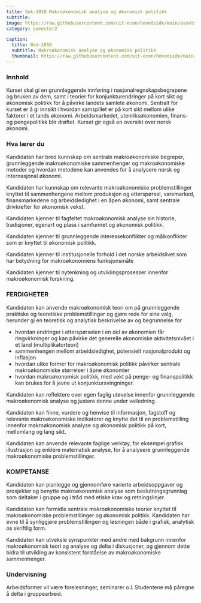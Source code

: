 ```yaml
---
title: Sok-1010 Makroøkonomisk analyse og økonomisk politikk
subtitle: 
image: https://raw.githubusercontent.com/uit-econ/hovedside/main/assets/img/Sok-1010.jpg
category: semester2

caption:
  title: Bed-1010
  subtitle: Makroøkonomisk analyse og økonomisk politikk
  thumbnail: https://raw.githubusercontent.com/uit-econ/hovedside/main/assets/img/Sok-1010.jpg
---
```


### Innhold
Kurset skal gi en grunnleggende innføring i nasjonalregnskapsbegrepene og bruken av dem, samt i teorier for konjunkturendringer på kort sikt og økonomisk politikk for å påvirke landets samlete økonomi. Sentralt for kurset er å gi innsikt i hvordan samspillet er på kort sikt mellom ulike faktorer i et lands økonomi. Arbeidsmarkedet, utenriksøkonomien, finans- og pengepolitikk blir drøftet. Kurset gir også en oversikt over norsk økonomi.

### Hva lærer du
Kandidaten har bred kunnskap om sentrale makroøkonomiske begreper, grunnleggende makroøkonomiske sammenhenger og makroøkonomiske metoder og hvordan metodene kan anvendes for å analysere norsk og internasjonal økonomi.

Kandidaten har kunnskap om relevante makroøkonomiske problemstillinger knyttet til sammenhengene mellom produksjon og etterspørsel, varemarked, finansmarkedene og arbeidsledighet i en åpen økonomi, samt sentrale drivkrefter for økonomisk vekst.

Kandidaten kjenner til fagfeltet makroøkonomisk analyse sin historie, tradisjoner, egenart og plass i samfunnet og økonomisk politikk.

Kandidaten kjenner til grunnleggende interessekonflikter og målkonflikter som er knyttet til økonomisk politikk.

Kandidaten kjenner til institusjonelle forhold i det norske arbeidslivet som har betydning for makroøkonomiens funksjonsmåte

Kandidaten kjenner til nytenkning og utviklingsprosesser innenfor makroøkonomisk forskning.

### FERDIGHETER

Kandidaten kan anvende makroøkonomisk teori om på grunnleggende praktiske og teoretiske problemstillinger og gjøre rede for sine valg, herunder gi en teoretisk og analytisk beskrivelse av og begrunnelse for

- hvordan endringer i etterspørselen i en del av økonomien får ringvirkninger og kan påvirke det generelle økonomiske aktivitetsnivået i et land (multiplikatorteori)
- sammenhengen mellom arbeidsledighet, potensielt nasjonalprodukt og inflasjon
- hvordan ulike former for makroøkonomisk politikk påvirker sentrale makroøkonomiske størrelser i åpne økonomier
- hvordan makroøkonomisk politikk, med vekt på penge- og finanspolitikk kan brukes for å jevne ut konjunktursvingninger.

Kandidaten kan reflektere over egen faglig utøvelse innenfor grunnleggende makroøkonomisk analyse og justere denne under veiledning.

Kandidaten kan finne, vurdere og henvise til informasjon, fagstoff og relevante makroøkonomiske indikatorer og knytte det til en problemstilling innenfor makroøkonomisk analyse og økonomisk politikk på kort, mellomlang og lang sikt.

Kandidaten kan anvende relevante faglige verktøy, for eksempel grafisk illustrasjon og enklere matematisk analyse, for å analysere grunnleggende makroøkonomiske problemstillinger.

### KOMPETANSE

Kandidaten kan planlegge og gjennomføre varierte arbeidsoppgaver og prosjekter og benytte makroøkonomisk analyse som beslutningsgrunnlag som deltaker i gruppe og i tråd med etiske krav og retningslinjer.

Kandidaten kan formidle sentrale makroøkonomiske teorier knyttet til makroøkonomiske problemstillinger og økonomisk politikk. Kandidaten har evne til å synliggjøre problemstillingen og løsningen både i grafisk, analytisk os skriftlig form.

Kandidaten kan utveksle synspunkter med andre med bakgrunn innenfor makroøkonomisk teori og analyse og delta i diskusjoner, og gjennom dette bidra til utvikling av konsistent forståelse av makroøkonomiske sammenhenger.


### Undervisning
Arbeidsformer vil være forelesninger, seminarer o.l. Studentene må påregne å delta i gruppearbeid. 
